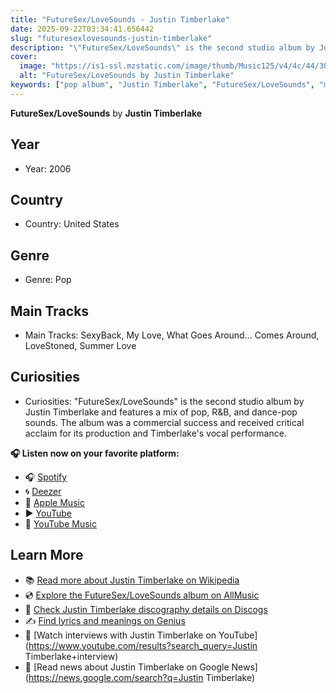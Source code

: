 ```yaml
---
title: "FutureSex/LoveSounds - Justin Timberlake"
date: 2025-09-22T03:34:41.656442
slug: "futuresexlovesounds-justin-timberlake"
description: "\"FutureSex/LoveSounds\" is the second studio album by Justin Timberlake and features a mix of pop, R&B, and dance-pop sounds."
cover:
  image: "https://is1-ssl.mzstatic.com/image/thumb/Music125/v4/4c/44/30/4c4430dd-150b-d393-ec70-4894975f4b16/888880422095.jpg/500x500bb.jpg"
  alt: "FutureSex/LoveSounds by Justin Timberlake"
keywords: ["pop album", "Justin Timberlake", "FutureSex/LoveSounds", "music"]
---
```


**FutureSex/LoveSounds** by **Justin Timberlake**
## Year
- Year: 2006
## Country
- Country: United States
## Genre
- Genre: Pop
## Main Tracks
- Main Tracks: SexyBack, My Love, What Goes Around... Comes Around, LoveStoned, Summer Love
## Curiosities
- Curiosities: "FutureSex/LoveSounds" is the second studio album by Justin Timberlake and features a mix of pop, R&B, and dance-pop sounds. The album was a commercial success and received critical acclaim for its production and Timberlake's vocal performance.



**🎧 Listen now on your favorite platform:**

- 🎧 [Spotify](https://open.spotify.com/search/FutureSex/LoveSounds%20Justin%20Timberlake)
- 🌀 [Deezer](https://www.deezer.com/search/FutureSex/LoveSounds%20Justin%20Timberlake)
- 🍎 [Apple Music](https://music.apple.com/search?term=FutureSex/LoveSounds%20Justin%20Timberlake)
- ▶️ [YouTube](https://www.youtube.com/results?search_query=FutureSex/LoveSounds%20Justin%20Timberlake)
- 🎵 [YouTube Music](https://music.youtube.com/search?q=FutureSex/LoveSounds%20Justin%20Timberlake)

## Learn More

- 📚 [Read more about Justin Timberlake on Wikipedia](https://en.wikipedia.org/wiki/Justin+Timberlake)
- 💿 [Explore the FutureSex/LoveSounds album on AllMusic](https://www.allmusic.com/search/albums/FutureSex%2FLoveSounds)
- 📀 [Check Justin Timberlake discography details on Discogs](https://www.discogs.com/search/?q=FutureSex%2FLoveSounds+Justin+Timberlake&type=all)
- ✍️ [Find lyrics and meanings on Genius](https://genius.com/search?q=FutureSex%2FLoveSounds%20Justin+Timberlake)
- 🎤 [Watch interviews with Justin Timberlake on YouTube](https://www.youtube.com/results?search_query=Justin Timberlake+interview)
- 📰 [Read news about Justin Timberlake on Google News](https://news.google.com/search?q=Justin Timberlake)